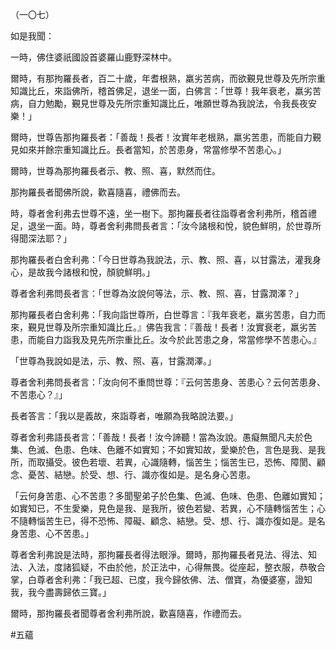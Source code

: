 （一〇七）

如是我聞：

一時，佛住婆祇國設首婆羅山鹿野深林中。

爾時，有那拘羅長者，百二十歲，年耆根熟，羸劣苦病，而欲覲見世尊及先所宗重知識比丘，來詣佛所，稽首佛足，退坐一面，白佛言：「世尊！我年衰老，羸劣苦病，自力勉勵，覲見世尊及先所宗重知識比丘，唯願世尊為我說法，令我長夜安樂！」

爾時，世尊告那拘羅長者：「善哉！長者！汝實年老根熟，羸劣苦患，而能自力覲見如來并餘宗重知識比丘。長者當知，於苦患身，常當修學不苦患心。」

爾時，世尊為那拘羅長者示、教、照、喜，默然而住。

那拘羅長者聞佛所說，歡喜隨喜，禮佛而去。

時，尊者舍利弗去世尊不遠，坐一樹下。那拘羅長者往詣尊者舍利弗所，稽首禮足，退坐一面。時，尊者舍利弗問長者言：「汝今諸根和悅，貌色鮮明，於世尊所得聞深法耶？」

那拘羅長者白舍利弗：「今日世尊為我說法，示、教、照、喜，以甘露法，灌我身心，是故我今諸根和悅，顏貌鮮明。」

尊者舍利弗問長者言：「世尊為汝說何等法，示、教、照、喜，甘露潤澤？」

那拘羅長者白舍利弗：「我向詣世尊所，白世尊言：『我年衰老，羸劣苦患，自力而來，覲見世尊及所宗重知識比丘。』佛告我言：『善哉！長者！汝實衰老，羸劣苦患，而能自力詣我及見先所宗重比丘。汝今於此苦患之身，常當修學不苦患心。』

「世尊為我說如是法，示、教、照、喜，甘露潤澤。」

尊者舍利弗問長者言：「汝向何不重問世尊：『云何苦患身、苦患心？云何苦患身、不苦患心？』」

長者答言：「我以是義故，來詣尊者，唯願為我略說法要。」

尊者舍利弗語長者言：「善哉！長者！汝今諦聽！當為汝說。愚癡無聞凡夫於色集、色滅、色患、色味、色離不如實知；不如實知故，愛樂於色，言色是我、是我所，而取攝受。彼色若壞、若異，心識隨轉，惱苦生；惱苦生已，恐怖、障閡、顧念、憂苦、結戀。於受、想、行、識亦復如是。是名身心苦患。

「云何身苦患、心不苦患？多聞聖弟子於色集、色滅、色味、色患、色離如實知；如實知已，不生愛樂，見色是我、是我所，彼色若變、若異，心不隨轉惱苦生；心不隨轉惱苦生已，得不恐怖、障礙、顧念、結戀。受、想、行、識亦復如是。是名身苦患、心不苦患。」

尊者舍利弗說是法時，那拘羅長者得法眼淨。爾時，那拘羅長者見法、得法、知法、入法，度諸狐疑，不由於他，於正法中，心得無畏。從座起，整衣服，恭敬合掌，白尊者舍利弗：「我已超、已度，我今歸依佛、法、僧寶，為優婆塞，證知我，我今盡壽歸依三寶。」

爾時，那拘羅長者聞尊者舍利弗所說，歡喜隨喜，作禮而去。






#五蘊
